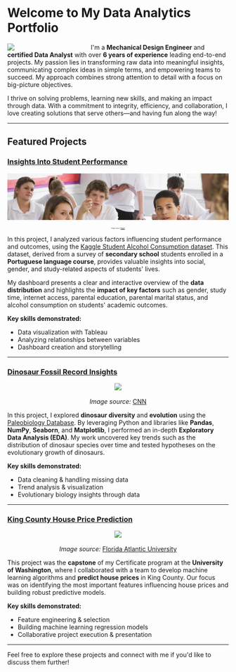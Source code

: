 # Welcome to My Data Analytics Portfolio

<img src="profile.png" width="170" align="left" style="margin-right: 20px;"/>

I'm a **Mechanical Design Engineer** and **certified Data Analyst** with over **6 years of experience** leading end-to-end projects. My passion lies in transforming raw data into meaningful insights, communicating complex ideas in simple terms, and empowering teams to succeed. My approach combines strong attention to detail with a focus on big-picture objectives.

I thrive on solving problems, learning new skills, and making an impact through data. With a commitment to integrity, efficiency, and collaboration, I love creating solutions that serve others—and having fun along the way!

 
---

## Featured Projects

### [Insights Into Student Performance](https://public.tableau.com/app/profile/shahnaz3062/viz/Student-por/Dashboard1)

<p align="center">
  <img src="dataset-cover.jpg" width="700">
</p>

<p align="center" style="font-size: 3px"><em>Image source:</em> <a href="https://www.kaggle.com/datasets/uciml/student-alcohol-consumption/data">Kaggle</a></p>

In this project, I analyzed various factors influencing student performance and outcomes, using the [Kaggle Student Alcohol Consumption dataset](https://www.kaggle.com/datasets/uciml/student-alcohol-consumption/data). This dataset, derived from a survey of **secondary school** students enrolled in a **Portuguese language course**, provides valuable insights into social, gender, and study-related aspects of students' lives. 

My dashboard presents a clear and interactive overview of the **data distribution** and highlights the **impact of key factors** such as gender, study time, internet access, parental education, parental marital status, and alcohol consumption on students' academic outcomes.

**Key skills demonstrated:**
- Data visualization with Tableau
- Analyzing relationships between variables
- Dashboard creation and storytelling

---

### [Dinosaur Fossil Record Insights](https://github.com/jshahna/Dinosaur-Fossil-Record-Insights/blob/main/Dinosaurs-fossil-insights.ipynb)

<p align="center">
  <img src="Dinosaur.png" width="500">
</p>

<p align="center"><em>Image source:</em> <a href="https://www.cnn.com/style/article/gorgosaurus-dinosaur-skeleton-auction-scn/index.html">CNN</a></p>

In this project, I explored **dinosaur diversity** and **evolution** using the [Paleobiology Database](https://paleobiodb.org/#/). By leveraging Python and libraries like **Pandas**, **NumPy**, **Seaborn**, and **Matplotlib**, I performed an in-depth **Exploratory Data Analysis (EDA)**. My work uncovered key trends such as the distribution of dinosaur species over time and tested hypotheses on the evolutionary growth of dinosaurs.

**Key skills demonstrated:**
- Data cleaning & handling missing data
- Trend analysis & visualization
- Evolutionary biology insights through data

---

### [King County House Price Prediction](https://github.com/jshahna/King-County-House-Prices/blob/main/Group_Final_Project_CharryDeandres_KanizSyeda_ShahnazJalali.pdf)

<p align="center">
  <img src="King-County-House.png" width="500">
</p>

<p align="center"><em>Image source:</em> <a href="https://www.fau.edu/newsdesk/articles/left-most-digit-on-homes-asking-price-matters-most.php">Florida Atlantic University</a></p>

This project was the **capstone** of my Certificate program at the **University of Washington**, where I collaborated with a team to develop machine learning algorithms and **predict house prices** in King County. Our focus was on identifying the most important features influencing house prices and building robust predictive models. 

**Key skills demonstrated:**
- Feature engineering & selection
- Building machine learning regression models
- Collaborative project execution & presentation

---

Feel free to explore these projects and connect with me if you'd like to discuss them further! 
